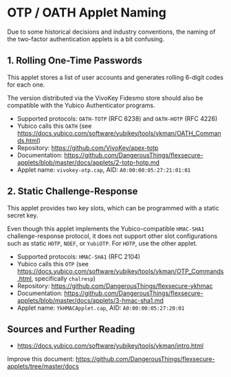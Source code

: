 # OTP / OATH Applet Naming

Due to some historical decisions and industry conventions, the naming of the two-factor authentication applets is a bit confusing.

## 1. Rolling One-Time Passwords 

This applet stores a list of user accounts and generates rolling 6-digit codes for each one.

The version distributed via the VivoKey Fidesmo store should also be compatible with the Yubico Authenticator programs.

- Supported protocols: `OATH-TOTP` (RFC 6238) and `OATH-HOTP` (RFC 4226)
- Yubico calls this `OATH` (see https://docs.yubico.com/software/yubikey/tools/ykman/OATH_Commands.html)
- Repository: https://github.com/VivoKey/apex-totp
- Documentation: https://github.com/DangerousThings/flexsecure-applets/blob/master/docs/applets/2-totp-hotp.md
- Applet name: `vivokey-otp.cap`, AID: `A0:00:00:05:27:21:01:01`

## 2. Static Challenge-Response

This applet provides two key slots, which can be programmed with a static secret key.

Even though this applet implements the Yubico-compatible `HMAC-SHA1` challenge-response protocol, it does not support other slot configurations such as static `HOTP`, `NDEF`, or `YubiOTP`. For `HOTP`, use the other applet. 

- Supported protocols: `HMAC-SHA1` (RFC 2104)
- Yubico calls this `OTP` (see https://docs.yubico.com/software/yubikey/tools/ykman/OTP_Commands.html, specifically `chalresp`)
- Repository: https://github.com/DangerousThings/flexsecure-ykhmac
- Documentation: https://github.com/DangerousThings/flexsecure-applets/blob/master/docs/applets/3-hmac-sha1.md
- Applet name: `YkHMACApplet.cap`, AID: `A0:00:00:05:27:20:01`

## Sources and Further Reading

- https://docs.yubico.com/software/yubikey/tools/ykman/intro.html

Improve this document: https://github.com/DangerousThings/flexsecure-applets/tree/master/docs
